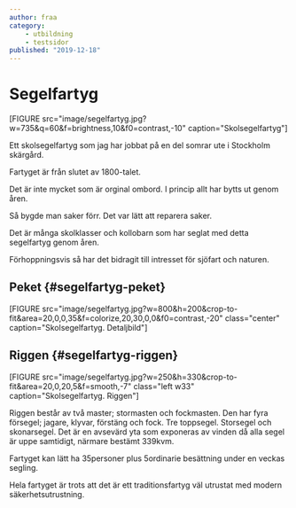 ```yaml
---
author: fraa
category:
    - utbildning
    - testsidor
published: "2019-12-18"
---
```

Segelfartyg
==================================

[FIGURE src="image/segelfartyg.jpg?w=735&q=60&f=brightness,10&f0=contrast,-10" caption="Skolsegelfartyg"]

Ett skolsegelfartyg som jag har jobbat på en del somrar ute i Stockholm skärgård.

Fartyget är från slutet av 1800-talet.

Det är inte mycket som är orginal ombord. I princip allt har bytts ut genom åren.

Så bygde man saker förr. Det var lätt att reparera saker.

<!--more-->

Det är många skolklasser och kollobarn som har seglat med detta segelfartyg genom åren.

Förhoppningsvis så har det bidragit till intresset för sjöfart och naturen.



## Peket {#segelfartyg-peket}

[FIGURE src="image/segelfartyg.jpg?w=800&h=200&crop-to-fit&area=20,0,0,35&f=colorize,20,30,0,0&f0=contrast,-20" class="center" caption="Skolsegelfartyg. Detaljbild"]



## Riggen {#segelfartyg-riggen}

[FIGURE src="image/segelfartyg.jpg?w=250&h=330&crop-to-fit&area=20,0,20,5&f=smooth,-7" class="left w33" caption="Skolsegelfartyg. Riggen"]

Riggen består av två master; stormasten och fockmasten. Den har fyra försegel; jagare, klyvar, förstäng och fock. Tre toppsegel. Storsegel och skonarsegel. Det är en avsevärd yta som exponeras av vinden då alla segel är uppe samtidigt, närmare bestämt 339kvm.

Fartyget kan lätt ha 35personer plus 5ordinarie besättning under en veckas segling.

Hela fartyget är trots att det är ett traditionsfartyg väl utrustat med modern säkerhetsutrustning.